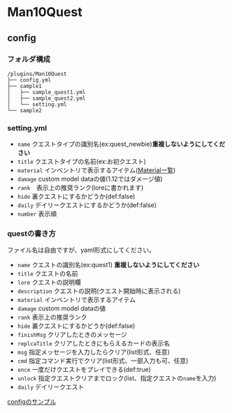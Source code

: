 # Man10Quest

## config

### フォルダ構成

~~~
/plugins/Man10Quest
├── config.yml
├── sample1
│   ├── sample_quest1.yml
│   ├── sample_quest2.yml
│   └── setting.yml
└── sample2
~~~

### setting.yml

- ``name`` クエストタイプの識別名(ex:quest_newbie)**重複しないようにしてください**
- ``title`` クエストタイプの名前(ex:お初クエスト)
- ``material`` インベントリで表示するアイテム([Material一覧](https://hub.spigotmc.org/javadocs/spigot/org/bukkit/Material.html))
- ``damage`` custom model dataの値(1.12ではダメージ値)
- ``rank``　表示上の推奨ランク(loreに書かれます)
- ``hide`` 裏クエストにするかどうか(def:false)
- ``daily`` デイリークエストにするかどうか(def:false)
- ``number`` 表示順

### questの書き方

ファイル名は自由ですが、yaml形式にしてください。

- ``name`` クエストの識別名(ex:quest1) **重複しないようにしてください**
- ``title`` クエストの名前
- ``lore`` クエストの説明欄
- ``description`` クエストの説明(クエスト開始時に表示される)
- ``material`` インベントリで表示するアイテム
- ``damage`` custom model dataの値
- ``rank`` 表示上の推奨ランク
- ``hide`` 裏クエストにするかどうか(def:false)
- ``finishMsg`` クリアしたときのメッセージ
- ``replcaTitle`` クリアしたときにもらえるカードの表示名
- ``msg`` 指定メッセージを入力したらクリア(list形式、任意)
- ``cmd`` 指定コマンド実行でクリア(list形式、一部入力も可、任意)
- ``once`` 一度だけクエストをプレイできる(def:true)
- ``unlock`` 指定クエストクリアまでロック(list、指定クエストの``name``を入力)
- ``daily`` デイリークエスト

[configのサンプル](https://github.com/forest611/Man10Quest/tree/master/src/main/sample1)

